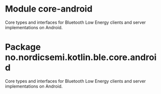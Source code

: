 # Module core-android

Core types and interfaces for Bluetooth Low Energy clients and server implementations on Android.

# Package no.nordicsemi.kotlin.ble.core.android

Core types and interfaces for Bluetooth Low Energy clients and server implementations on Android.